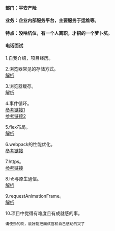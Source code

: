 #### 部门：平安产险
#### 业务：企业内部服务平台，主要服务于运维等。
#### 特点：没啥坑位，有一个人离职，才招的一个萝卜坑。
  
#### 电话面试
1.自我介绍，项目经历。  
  
2.浏览器常见的存储方式。  
[解析](https://github.com/Vitaminaq/interview-collection/issues/14)
  
3.浏览器缓存。   
[解析](https://github.com/Vitaminaq/interview-collection/issues/15)
  
4.事件循环。  
[参考链接1](https://github.com/Advanced-Frontend/Daily-Interview-Question/issues/7)  
[参考链接2](https://zhuanlan.zhihu.com/p/142742003)  
  
5.flex布局。  
[解析](https://github.com/Vitaminaq/interview-collection/issues/13)
  
6.webpack的性能优化。  
[参考链接](https://zhuanlan.zhihu.com/p/490076369)  
  
7.https。  
[参考链接](https://www.jianshu.com/p/14cd2c9d2cd2)  
  
8.h5与原生通信。  
[解析](https://github.com/Vitaminaq/interview-collection/issues/17)
  
9.requestAnimationFrame。  
[解析](https://github.com/Vitaminaq/interview-collection/issues/18)
  
10.项目中觉得有难度且有成就感的事。  
```
请使劲的吹，最好能把面试官和自己感动的哭了
```
  
